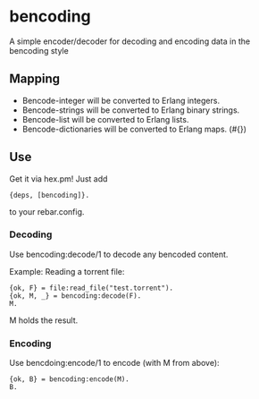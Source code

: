 # bencoding

A simple encoder/decoder for decoding and encoding data in the bencoding style

## Mapping

* Bencode-integer will be converted to Erlang integers.
* Bencode-strings will be converted to Erlang binary strings.
* Bencode-list will be converted to Erlang lists.
* Bencode-dictionaries will be converted to Erlang maps. (#{})

## Use

Get it via hex.pm!   Just add

	{deps, [bencoding]}.
	
to your rebar.config.

### Decoding

Use bencoding:decode/1 to decode any bencoded content.

Example: Reading a torrent file:

	{ok, F} = file:read_file("test.torrent").
	{ok, M, _} = bencoding:decode(F).
	M.

M holds the result.

### Encoding

Use bencdoing:encode/1 to encode (with M from above):

	{ok, B} = bencoding:encode(M).
	B.
	